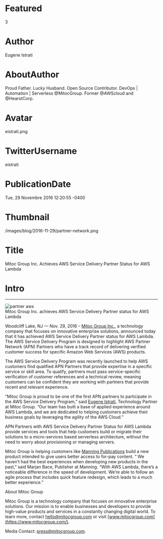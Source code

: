 # Featured
3

# Author
Eugene Istrati

# AboutAuthor
Proud Father. Lucky Husband. Open Source Contributor. DevOps | Automation | Serverless @MitocGroup. Former @AWScloud and @HearstCorp.

# Avatar
eistrati.png

# TwitterUsername
eistrati

# PublicationDate
Tue, 29 Novembre 2016 12:20:55 -0400

# Thumbnail
/images/blog/2016-11-29/partner-network.png

# Title
Mitoc Group Inc. Achieves AWS Service Delivery Partner Status for AWS Lambda

# Intro

---

<div class="">
    <img src="/images/blog/2016-11-29/partner-network.png" alt="partner aws" />
    <div class="center img-description">
       Mitoc Group Inc. achieves AWS Service Delivery Partner status for AWS Lambda
    </div>
</div>

Woodcliff Lake, NJ — Nov. 29, 2016 – [Mitoc Group Inc.](https://www.mitocgroup.com/), a technology company that focuses on innovative enterprise solutions, announced today that it has achieved AWS Service Delivery Partner status for AWS Lambda. The AWS Service Delivery Program is designed to highlight AWS Partner Network (APN) Partners who have a track record of delivering verified customer success for specific Amazon Web Services (AWS) products.

The AWS Service Delivery Program was recently launched to help AWS customers find qualified APN Partners that provide expertise in a specific service or skill area. To qualify, partners must pass service-specific verification of customer references and a technical review, meaning customers can be confident they are working with partners that provide recent and relevant experience.

“Mitoc Group is proud to be one of the first APN partners to participate in the AWS Service Delivery Program,” said [Eugene Istrati](https://linkedin.com/in/eistrati), Technology Partner at Mitoc Group. “Our team has built a base of applied experience around AWS Lambda, and we are dedicated to helping customers achieve their business goals by leveraging the agility of the AWS Cloud.”

APN Partners with AWS Service Delivery Partner Status for AWS Lambda provide services and tools that help customers build or migrate their solutions to a micro-services based serverless architecture, without the need to worry about provisioning or managing servers.

Mitoc Group is helping customers like [Manning Publications](https://www.manning.com/) build a new product intended to give users better access to for-pay content. “ We haven’t had the best experiences when developing new products in the past,” said Marjan Bace, Publisher at Manning. “With AWS Lambda, there’s a noticeable difference in the speed of development. We’re able to follow an agile process that includes quick feature redesign, which leads to a much better experience.”

About Mitoc Group

Mitoc Group is a technology company that focuses on innovative enterprise solutions. Our mission is to enable businesses and developers to provide high-value products and services in a constantly changing digital world. To learn more, contact hello@mitocgroup.com or visit [www.mitocgroup.com](https://www.mitocgroup.com/).

Media Contact: press@mitocgroup.com.
